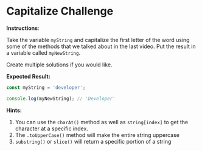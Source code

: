 # Capitalize Challenge

**Instructions**:

Take the variable `myString` and capitalize the first letter of the word using some of the methods that we talked about in the last video. Put the result in a variable called `myNewString`.

Create multiple solutions if you would like.

**Expected Result:**

```JavaScript
const myString = 'developer';

console.log(myNewString); // 'Developer'
```

**Hints:**

1. You can use the `charAt()` method as well as `string[index]` to get the character at a specific index.
2. The `.toUpperCase()` method will make the entire string uppercase
3. `substring()` or `slice()` will return a specific portion of a string


